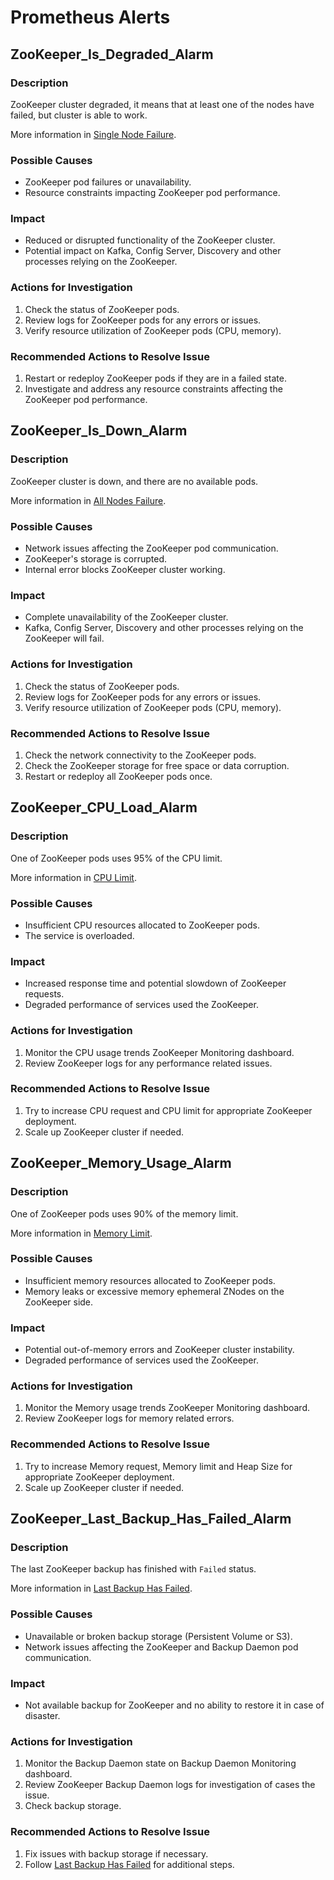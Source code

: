 # Prometheus Alerts

## ZooKeeper_Is_Degraded_Alarm

### Description

ZooKeeper cluster degraded, it means that at least one of the nodes have failed, but cluster is able to work.

More information in [Single Node Failure](./troubleshooting.md#single-node-failure).

### Possible Causes

- ZooKeeper pod failures or unavailability.
- Resource constraints impacting ZooKeeper pod performance.

### Impact

- Reduced or disrupted functionality of the ZooKeeper cluster.
- Potential impact on Kafka, Config Server, Discovery and other processes relying on the ZooKeeper.

### Actions for Investigation

1. Check the status of ZooKeeper pods.
2. Review logs for ZooKeeper pods for any errors or issues.
3. Verify resource utilization of ZooKeeper pods (CPU, memory).

### Recommended Actions to Resolve Issue

1. Restart or redeploy ZooKeeper pods if they are in a failed state.
2. Investigate and address any resource constraints affecting the ZooKeeper pod performance.

## ZooKeeper_Is_Down_Alarm

### Description

ZooKeeper cluster is down, and there are no available pods.

More information in [All Nodes Failure](./troubleshooting.md#all-nodes-failure).

### Possible Causes

- Network issues affecting the ZooKeeper pod communication.
- ZooKeeper's storage is corrupted.
- Internal error blocks ZooKeeper cluster working.

### Impact

- Complete unavailability of the ZooKeeper cluster.
- Kafka, Config Server, Discovery and other processes relying on the ZooKeeper will fail.

### Actions for Investigation

1. Check the status of ZooKeeper pods.
2. Review logs for ZooKeeper pods for any errors or issues.
3. Verify resource utilization of ZooKeeper pods (CPU, memory).

### Recommended Actions to Resolve Issue

1. Check the network connectivity to the ZooKeeper pods.
2. Check the ZooKeeper storage for free space or data corruption.
3. Restart or redeploy all ZooKeeper pods once.

## ZooKeeper_CPU_Load_Alarm

### Description

One of ZooKeeper pods uses 95% of the CPU limit.

More information in [CPU Limit](./troubleshooting.md#cpu-limit).

### Possible Causes

- Insufficient CPU resources allocated to ZooKeeper pods.
- The service is overloaded.

### Impact

- Increased response time and potential slowdown of ZooKeeper requests.
- Degraded performance of services used the ZooKeeper.

### Actions for Investigation

1. Monitor the CPU usage trends ZooKeeper Monitoring dashboard.
2. Review ZooKeeper logs for any performance related issues.

### Recommended Actions to Resolve Issue

1. Try to increase CPU request and CPU limit for appropriate ZooKeeper deployment.
2. Scale up ZooKeeper cluster if needed.

## ZooKeeper_Memory_Usage_Alarm

### Description

One of ZooKeeper pods uses 90% of the memory limit.

More information in [Memory Limit](./troubleshooting.md#memory-limit).

### Possible Causes

- Insufficient memory resources allocated to ZooKeeper pods.
- Memory leaks or excessive memory ephemeral ZNodes on the ZooKeeper side.

### Impact

- Potential out-of-memory errors and ZooKeeper cluster instability.
- Degraded performance of services used the ZooKeeper.

### Actions for Investigation

1. Monitor the Memory usage trends ZooKeeper Monitoring dashboard.
2. Review ZooKeeper logs for memory related errors.

### Recommended Actions to Resolve Issue

1. Try to increase Memory request, Memory limit and Heap Size for appropriate ZooKeeper deployment.
2. Scale up ZooKeeper cluster if needed.

## ZooKeeper_Last_Backup_Has_Failed_Alarm

### Description

The last ZooKeeper backup has finished with `Failed` status.

More information in [Last Backup Has Failed](./troubleshooting.md#last-backup-has-failed).

### Possible Causes

- Unavailable or broken backup storage (Persistent Volume or S3).
- Network issues affecting the ZooKeeper and Backup Daemon pod communication.

### Impact

- Not available backup for ZooKeeper and no ability to restore it in case of disaster.

### Actions for Investigation

1. Monitor the Backup Daemon state on Backup Daemon Monitoring dashboard.
2. Review ZooKeeper Backup Daemon logs for investigation of cases the issue.
3. Check backup storage.

### Recommended Actions to Resolve Issue

1. Fix issues with backup storage if necessary.
2. Follow [Last Backup Has Failed](./troubleshooting.md#last-backup-has-failed) for additional steps.
